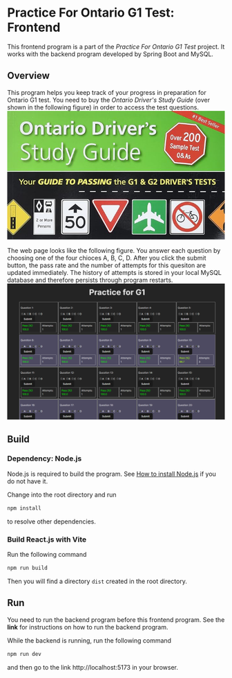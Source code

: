 # Practice For Ontario G1 Test: Frontend

This frontend program is a part of the *Practice For Ontario G1 Test* project. It works with the backend program developed by Spring Boot and MySQL.

## Overview

This program helps you keep track of your progress in preparation for Ontario G1 test. You need to buy the *Ontario Driver's Study Guide* (over shown in the following figure) in order to access the test questions.
![Cover of Ontario Driver's Study Guide](./src/assets/81N2MiKLAiL._SX679_.jpg)

The web page looks like the following figure. You answer each question by choosing one of the four chioces A, B, C, D. After you click the submit button, the pass rate and the number of attempts for this quesiton are updated immediately. The history of attempts is stored in your local MySQL database and therefore persists through program restarts.
![sample webpage](./src/assets/sample_webpage.png)

## Build

### Dependency: Node.js
Node.js is required to build the program. See [How to install Node.js](https://nodejs.org/en/learn/getting-started/how-to-install-nodejs) if you do not have it.

Change into the root directory and run
```sh
npm install
```
to resolve other dependencies.

### Build React.js with Vite

Run the following command
```sh
npm run build
```
Then you will find a directory `dist` created in the root directory.

## Run

You need to run the backend program before this frontend program. See the **link** for instructions on how to run the backend program.

While the backend is running, run the following command
```sh
npm run dev
```
and then go to the link http://localhost:5173 in your browser.